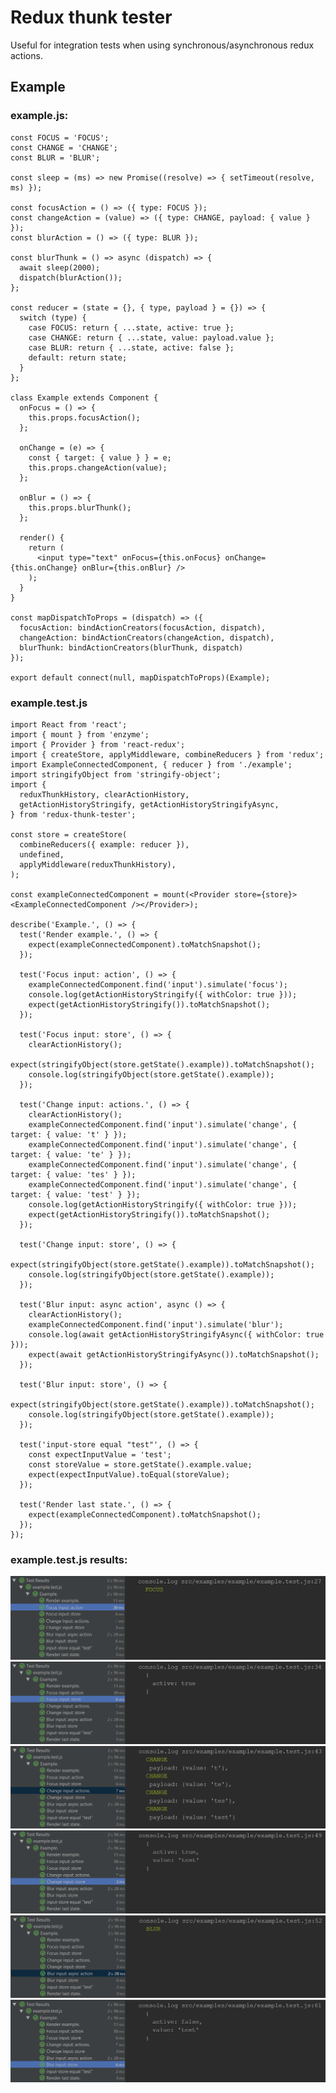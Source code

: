 # Redux thunk tester
Useful for integration tests when using synchronous/asynchronous redux actions.
## Example
### example.js:
```
const FOCUS = 'FOCUS';
const CHANGE = 'CHANGE';
const BLUR = 'BLUR';

const sleep = (ms) => new Promise((resolve) => { setTimeout(resolve, ms) });

const focusAction = () => ({ type: FOCUS });
const changeAction = (value) => ({ type: CHANGE, payload: { value } });
const blurAction = () => ({ type: BLUR });

const blurThunk = () => async (dispatch) => {
  await sleep(2000);
  dispatch(blurAction());
};

const reducer = (state = {}, { type, payload } = {}) => {
  switch (type) {
    case FOCUS: return { ...state, active: true };
    case CHANGE: return { ...state, value: payload.value };
    case BLUR: return { ...state, active: false };
    default: return state;
  }
};

class Example extends Component {
  onFocus = () => {
    this.props.focusAction();
  };

  onChange = (e) => {
    const { target: { value } } = e;
    this.props.changeAction(value);
  };

  onBlur = () => {
    this.props.blurThunk();
  };

  render() {
    return (
      <input type="text" onFocus={this.onFocus} onChange={this.onChange} onBlur={this.onBlur} />
    );
  }
}

const mapDispatchToProps = (dispatch) => ({
  focusAction: bindActionCreators(focusAction, dispatch),
  changeAction: bindActionCreators(changeAction, dispatch),
  blurThunk: bindActionCreators(blurThunk, dispatch)
});

export default connect(null, mapDispatchToProps)(Example);
```
### example.test.js
```
import React from 'react';
import { mount } from 'enzyme';
import { Provider } from 'react-redux';
import { createStore, applyMiddleware, combineReducers } from 'redux';
import ExampleConnectedComponent, { reducer } from './example';
import stringifyObject from 'stringify-object';
import {
  reduxThunkHistory, clearActionHistory,
  getActionHistoryStringify, getActionHistoryStringifyAsync,
} from 'redux-thunk-tester';

const store = createStore(
  combineReducers({ example: reducer }),
  undefined,
  applyMiddleware(reduxThunkHistory),
);

const exampleConnectedComponent = mount(<Provider store={store}><ExampleConnectedComponent /></Provider>);

describe('Example.', () => {
  test('Render example.', () => {
    expect(exampleConnectedComponent).toMatchSnapshot();
  });

  test('Focus input: action', () => {
    exampleConnectedComponent.find('input').simulate('focus');
    console.log(getActionHistoryStringify({ withColor: true }));
    expect(getActionHistoryStringify()).toMatchSnapshot();
  });

  test('Focus input: store', () => {
    clearActionHistory();
    expect(stringifyObject(store.getState().example)).toMatchSnapshot();
    console.log(stringifyObject(store.getState().example));
  });

  test('Change input: actions.', () => {
    clearActionHistory();
    exampleConnectedComponent.find('input').simulate('change', { target: { value: 't' } });
    exampleConnectedComponent.find('input').simulate('change', { target: { value: 'te' } });
    exampleConnectedComponent.find('input').simulate('change', { target: { value: 'tes' } });
    exampleConnectedComponent.find('input').simulate('change', { target: { value: 'test' } });
    console.log(getActionHistoryStringify({ withColor: true }));
    expect(getActionHistoryStringify()).toMatchSnapshot();
  });

  test('Change input: store', () => {
    expect(stringifyObject(store.getState().example)).toMatchSnapshot();
    console.log(stringifyObject(store.getState().example));
  });

  test('Blur input: async action', async () => {
    clearActionHistory();
    exampleConnectedComponent.find('input').simulate('blur');
    console.log(await getActionHistoryStringifyAsync({ withColor: true }));
    expect(await getActionHistoryStringifyAsync()).toMatchSnapshot();
  });

  test('Blur input: store', () => {
    expect(stringifyObject(store.getState().example)).toMatchSnapshot();
    console.log(stringifyObject(store.getState().example));
  });

  test('input-store equal "test"', () => {
    const expectInputValue = 'test';
    const storeValue = store.getState().example.value;
    expect(expectInputValue).toEqual(storeValue);
  });

  test('Render last state.', () => {
    expect(exampleConnectedComponent).toMatchSnapshot();
  });
});

```

### example.test.js results:
![Screenshot result 1](https://raw.githubusercontent.com/GTOsss/redux-thunk-tester/master/readme-source/1.png)
![Screenshot result 2](https://raw.githubusercontent.com/GTOsss/redux-thunk-tester/master/readme-source/2.png)
![Screenshot result 3](https://raw.githubusercontent.com/GTOsss/redux-thunk-tester/master/readme-source/3.png)
![Screenshot result 4](https://raw.githubusercontent.com/GTOsss/redux-thunk-tester/master/readme-source/4.png)
![Screenshot result 5](https://raw.githubusercontent.com/GTOsss/redux-thunk-tester/master/readme-source/5.png)
![Screenshot result 6](https://raw.githubusercontent.com/GTOsss/redux-thunk-tester/master/readme-source/6.png)

